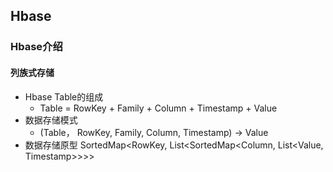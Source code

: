 ## Hbase
### Hbase介绍
#### 列族式存储
- Hbase Table的组成
  - Table = RowKey + Family + Column + Timestamp + Value
- 数据存储模式
  - (Table， RowKey, Family, Column, Timestamp) -> Value
- 数据存储原型
  SortedMap<RowKey, List<SortedMap<Column, List<Value, Timestamp>>>>